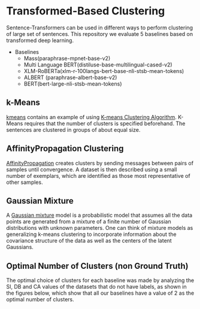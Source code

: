 # Transformed-Based Clustering
Sentence-Transformers can be used in different ways to perform clustering of large set of sentences. This repository we evaluate 5 baselines based on transformed deep learning.
* Baselines
    * Mass(paraphrase-mpnet-base-v2)
    * Multi Language BERT(distiluse-base-multilingual-cased-v2)
    * XLM-RoBERTa(xlm-r-100langs-bert-base-nli-stsb-mean-tokens)
    * ALBERT (paraphrase-albert-base-v2)
    * BERT(bert-large-nli-stsb-mean-tokens)


## k-Means
[kmeans](https://scikit-learn.org/stable/modules/clustering.html#k-means) contains an example of using [K-means Clustering Algorithm](https://scikit-learn.org/stable/modules/clustering.html#k-means). K-Means requires that the number of clusters is specified beforehand. The sentences are clustered in groups of about equal size.
 
## AffinityPropagation Clustering
[AffinityPropagation](https://scikit-learn.org/stable/modules/generated/sklearn.cluster.AffinityPropagation.html#sklearn.cluster.AffinityPropagation) creates clusters by sending messages between pairs of samples until convergence. A dataset is then described using a small number of exemplars, which are identified as those most representative of other samples.
## Gaussian Mixture

A [Gaussian mixture](https://scikit-learn.org/stable/modules/generated/sklearn.mixture.GaussianMixture.html#sklearn.mixture.GaussianMixture) model is a probabilistic model that assumes all the data points are generated from a mixture of a finite number of Gaussian distributions with unknown parameters. One can think of mixture models as generalizing k-means clustering to incorporate information about the covariance structure of the data as well as the centers of the latent Gaussians.

## Optimal Number of Clusters (non Ground Truth)
The optimal choice of clusters for each baseline was made by analyzing the SI, DB and CA  values of the datasets that do not have labels, as shown in the figures below, which show that all our baselines have a value of 2 as the optimal number of clusters. 


